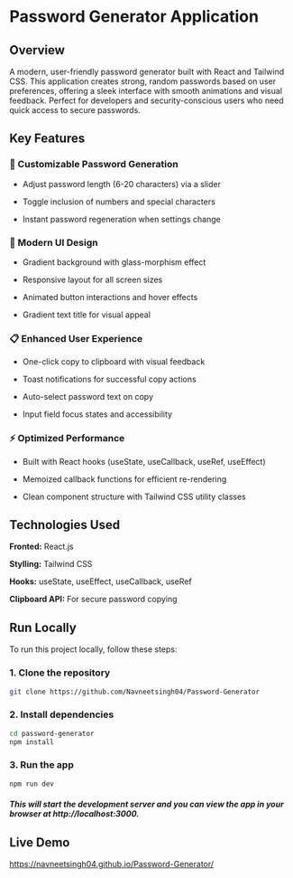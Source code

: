
# Password Generator Application

## Overview
A modern, user-friendly password generator built with React and Tailwind CSS. This application creates strong, random passwords based on user preferences, offering a sleek interface with smooth animations and visual feedback. Perfect for developers and security-conscious users who need quick access to secure passwords.





## Key Features

### 🔐 Customizable Password Generation

- Adjust password length (6-20 characters) via a slider

- Toggle inclusion of numbers and special characters

- Instant password regeneration when settings change

### 🎨 Modern UI Design

- Gradient background with glass-morphism effect

- Responsive layout for all screen sizes

- Animated button interactions and hover effects

- Gradient text title for visual appeal

### 📋 Enhanced User Experience

- One-click copy to clipboard with visual feedback

- Toast notifications for successful copy actions

- Auto-select password text on copy

- Input field focus states and accessibility

### ⚡ Optimized Performance

- Built with React hooks (useState, useCallback, useRef, useEffect)

- Memoized callback functions for efficient re-rendering

- Clean component structure with Tailwind CSS utility classes
## Technologies Used

**Fronted:** React.js

**Stylling:** Tailwind CSS

**Hooks:**  useState, useEffect, useCallback, useRef

**Clipboard API:** For secure password copying

## Run Locally

To run this project locally, follow these steps:

### 1. Clone the repository 

```bash
git clone https://github.com/Navneetsingh04/Password-Generator

```
### 2. Install dependencies

```bash
cd password-generator
npm install

```

### 3. Run the app

```bash
npm run dev
```

##### This will start the development server and you can view the app in your browser at http://localhost:3000.

## Live Demo

https://navneetsingh04.github.io/Password-Generator/


